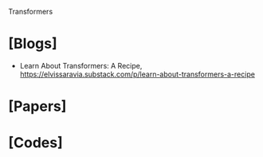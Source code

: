 Transformers

# [Blogs]
+ Learn About Transformers: A Recipe, https://elvissaravia.substack.com/p/learn-about-transformers-a-recipe

# [Papers]

# [Codes]

